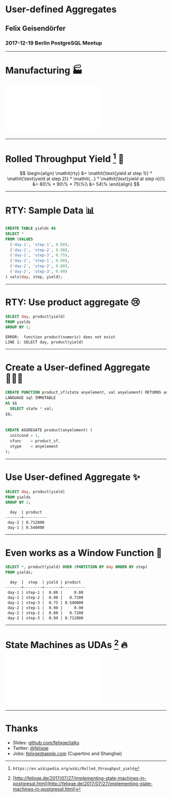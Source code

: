 # User-defined Aggregates

## Felix Geisendörfer

### 2017-12-19 Berlin PostgreSQL Meetup

---

# Manufacturing 🏭

![inline](rty.pdf)

---

# Rolled Throughput Yield [^1] 🔮


$$
\begin{align}
\mathit{rty} &= \mathit{\text{yield at step 1}} * \mathit{\text{yield at step 2}} * \mathit{...} * \mathit{\text{yield at step n}}\\
&= 80\% * 90\% * 75\%\\
&= 54\%
\end{align}
$$

[^1]: `https://en.wikipedia.org/wiki/Rolled_throughput_yield`

---

# RTY: Sample Data 📊

```sql
CREATE TABLE yields AS
SELECT *
FROM (VALUES
  ('day-1', 'step-1', 0.80),
  ('day-1', 'step-2', 0.90),
  ('day-1', 'step-3', 0.75),
  ('day-2', 'step-1', 0.90),
  ('day-2', 'step-2', 0.80),
  ('day-2', 'step-3', 0.99)
) vals(day, step, yield);
```
---

# RTY: Use product aggregate 😢

```sql
SELECT day, product(yield)
FROM yields
GROUP BY 1;
```
```
ERROR:  function product(numeric) does not exist
LINE 1: SELECT day, product(yield)
```

---

# Create a User-defined Aggregate 🧙🏻‍♂️


```sql
CREATE FUNCTION product_sf(state anyelement, val anyelement) RETURNS anyelement
LANGUAGE sql IMMUTABLE
AS $$
  SELECT state * val;
$$;


CREATE AGGREGATE product(anyelement) (
  initcond = 1,
  sfunc    = product_sf,
  stype    = anyelement
);
```

---

# Use User-defined Aggregate ✨

```sql
SELECT day, product(yield)
FROM yields
GROUP BY 1;
```
```
  day  | product
-------+----------
 day-2 | 0.712800
 day-1 | 0.540000
```

---

# Even works as a Window Function 🤩

```sql
SELECT *, product(yield) OVER (PARTITION BY day ORDER BY step)
FROM yields;
```
```
  day  |  step  | yield | product
-------+--------+-------+----------
 day-1 | step-1 |  0.80 |     0.80
 day-1 | step-2 |  0.90 |   0.7200
 day-1 | step-3 |  0.75 | 0.540000
 day-2 | step-1 |  0.90 |     0.90
 day-2 | step-2 |  0.80 |   0.7200
 day-2 | step-3 |  0.99 | 0.712800
```

---

# State Machines as UDAs [^2] 🔥

![inline](state_machine.pdf)

[^2]: [http://felixge.de/2017/07/27/implementing-state-machines-in-postgresql.html](http://felixge.de/2017/07/27/implementing-state-machines-in-postgresql.html)

---

# Thanks

* Slides: [github.com/felixge/talks]()
* Twitter: [@felixge](twitter.com/felixge)
* Jobs: [felixge@apple.com]() (Cupertino and Shanghai)

